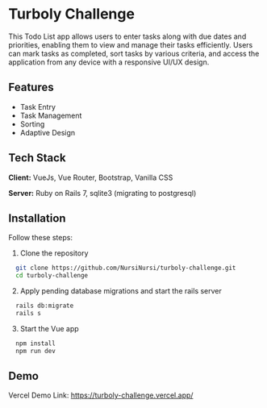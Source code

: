 
# Turboly Challenge

This Todo List app allows users to enter tasks along with due dates and priorities, enabling them to view and manage their tasks efficiently. Users can mark tasks as completed, sort tasks by various criteria, and access the application from any device with a responsive UI/UX design.


## Features

- Task Entry
- Task Management
- Sorting
- Adaptive Design


## Tech Stack

**Client:** VueJs, Vue Router, Bootstrap, Vanilla CSS

**Server:** Ruby on Rails 7, sqlite3 (migrating to postgresql)

## Installation

Follow these steps:

1. Clone the repository
```bash
  git clone https://github.com/NursiNursi/turboly-challenge.git
  cd turboly-challenge
```

2. Apply pending database migrations and start the rails server
```bash
  rails db:migrate
  rails s
```

3. Start the Vue app
```bash
  npm install
  npm run dev
```

## Demo

Vercel Demo Link: https://turboly-challenge.vercel.app/
